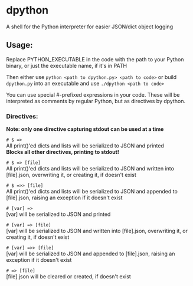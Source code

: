 # dpython

A shell for the Python interpreter for easier JSON/dict object logging

## Usage:

Replace PYTHON_EXECUTABLE in the code with the path to your Python binary, or just the executable name, if it's in PATH

Then either use `python <path to dpython.py> <path to code>` or build `dpython.py` into an executable and use `./dpython <path to code>`

You can use special #-prefixed expressions in your code.
These will be interpreted as comments by regular Python, but as directives by dpython.

### Directives:

**Note: only one directive capturing stdout can be used at a time**

`# $ =>`  
All print()'ed dicts and lists will be serialized to JSON and printed  
**Blocks all other directives, printing to stdout!**

`# $ => [file]`  
All print()'ed dicts and lists will be serialized to JSON and written into \[file].json, overwriting it, or creating it, if doesn't exist

`# $ =>> [file]`  
All print()'ed dicts and lists will be serialized to JSON and appended to \[file].json, raising an exception if it doesn't exist

`# [var] =>`  
\[var] will be serialized to JSON and printed

`# [var] => [file]`  
\[var] will be serialized to JSON and written into \[file].json, overwriting it, or creating it, if doesn't exist

`# [var] =>> [file]`  
\[var] will be serialized to JSON and appended to \[file].json, raising an exception if it doesn't exist

`# => [file]`  
\[file].json will be cleared or created, if doesn't exist